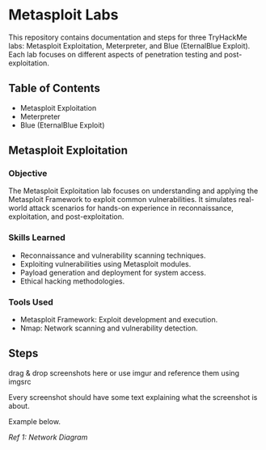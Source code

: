 # Metasploit Labs

This repository contains documentation and steps for three TryHackMe labs: Metasploit Exploitation, Meterpreter, and Blue (EternalBlue Exploit). Each lab focuses on different aspects of penetration testing and post-exploitation.

## Table of Contents
- Metasploit Exploitation
- Meterpreter
- Blue (EternalBlue Exploit)

## Metasploit Exploitation

### Objective

The Metasploit Exploitation lab focuses on understanding and applying the Metasploit Framework to exploit common vulnerabilities. It simulates real-world attack scenarios for hands-on experience in reconnaissance, exploitation, and post-exploitation.

### Skills Learned

- Reconnaissance and vulnerability scanning techniques.
- Exploiting vulnerabilities using Metasploit modules.
- Payload generation and deployment for system access.
- Ethical hacking methodologies.

### Tools Used

- Metasploit Framework: Exploit development and execution.
- Nmap: Network scanning and vulnerability detection.

## Steps
drag & drop screenshots here or use imgur and reference them using imgsrc

Every screenshot should have some text explaining what the screenshot is about.

Example below.

*Ref 1: Network Diagram*
